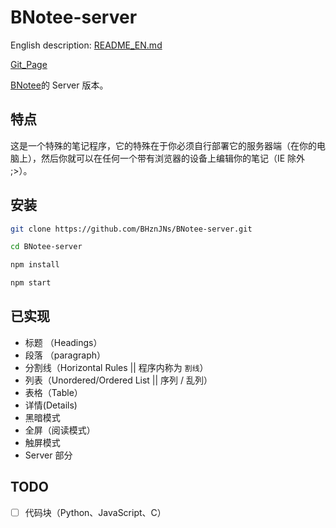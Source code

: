 # BNotee-server
English description: [README_EN.md](https://github.com/BHznJNs/BNotee-server/blob/master/README_EN.md)

[Git_Page](https://bhznjns.github.io/BNotee/dist/)

[BNotee](https://github.com/BHznJNs/BNotee)的 Server 版本。

## 特点
这是一个特殊的笔记程序，它的特殊在于你必须自行部署它的服务器端（在你的电脑上），然后你就可以在任何一个带有浏览器的设备上编辑你的笔记（IE 除外 ;>）。

## 安装

``` bash
git clone https://github.com/BHznJNs/BNotee-server.git

cd BNotee-server

npm install

npm start
```

## 已实现

- 标题 （Headings）
- 段落 （paragraph）
- 分割线（Horizontal Rules || 程序内称为 `割线`）
- 列表（Unordered/Ordered List || 序列 / 乱列）
- 表格（Table）
- 详情(Details)
- 黑暗模式
- 全屏（阅读模式）
- 触屏模式
- Server 部分


## TODO

- [ ] 代码块（Python、JavaScript、C）
